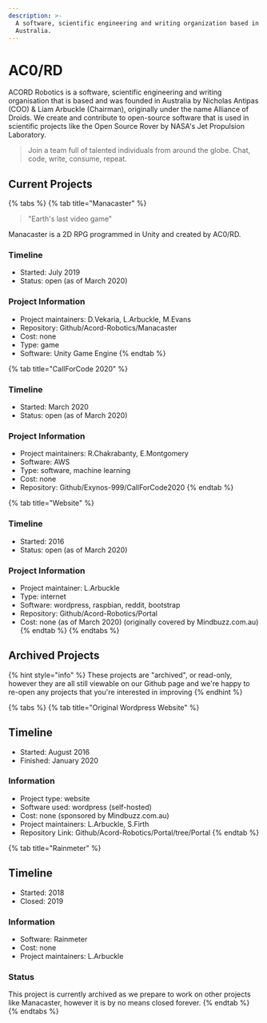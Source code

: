 ```yaml
---
description: >-
  A software, scientific engineering and writing organization based in
  Australia.
---
```


# AC0/RD

ACORD Robotics is a software, scientific engineering and writing organisation that is based and was founded in Australia by Nicholas Antipas \(COO\) & Liam Arbuckle \(Chairman\), originally under the name Alliance of Droids. We create and contribute to open-source software that is used in scientific projects like the Open Source Rover by NASA's Jet Propulsion Laboratory.

> Join a team full of talented individuals from around the globe. Chat, code, write, consume, repeat.



## Current Projects

{% tabs %}
{% tab title="Manacaster" %}
> "Earth's last video game"

Manacaster is a 2D RPG programmed in Unity and created by AC0/RD. 

### Timeline

* Started: July 2019
* Status: open \(as of March 2020\)

### Project Information

* Project maintainers: D.Vekaria, L.Arbuckle, M.Evans
* Repository: Github/Acord-Robotics/Manacaster
* Cost: none
* Type: game
* Software: Unity Game Engine
{% endtab %}

{% tab title="CallForCode 2020" %}
### Timeline

* Started: March 2020
* Status: open \(as of March 2020\)

### Project Information

* Project maintainers: R.Chakrabanty, E.Montgomery
* Software: AWS
* Type: software, machine learning
* Cost: none
* Repository: Github/Exynos-999/CallForCode2020
{% endtab %}

{% tab title="Website" %}
### Timeline

* Started: 2016
* Status: open \(as of March 2020\)

### Project Information

* Project maintainer: L.Arbuckle
* Type: internet
* Software: wordpress, raspbian, reddit, bootstrap
* Repository: Github/Acord-Robotics/Portal
* Cost: none \(as of March 2020\) \(originally covered by Mindbuzz.com.au\)
{% endtab %}
{% endtabs %}





## Archived Projects

{% hint style="info" %}
These projects are "archived", or read-only, however they are all still viewable on our Github page and we're happy to re-open any projects that you're interested in improving
{% endhint %}

{% tabs %}
{% tab title="Original Wordpress Website" %}
## Timeline

* Started: August 2016
* Finished: January 2020

### Information

* Project type: website
* Software used: wordpress \(self-hosted\)
* Cost: none \(sponsored by Mindbuzz.com.au\)
* Project maintainers: L.Arbuckle, S.Firth
* Repository Link: Github/Acord-Robotics/Portal/tree/Portal
{% endtab %}

{% tab title="Rainmeter" %}
## Timeline

* Started: 2018
* Closed: 2019

### Information

* Software: Rainmeter
* Cost: none
* Project maintainers: L.Arbuckle

### Status

This project is currently archived as we prepare to work on other projects like Manacaster, however it is by no means closed forever.
{% endtab %}
{% endtabs %}



